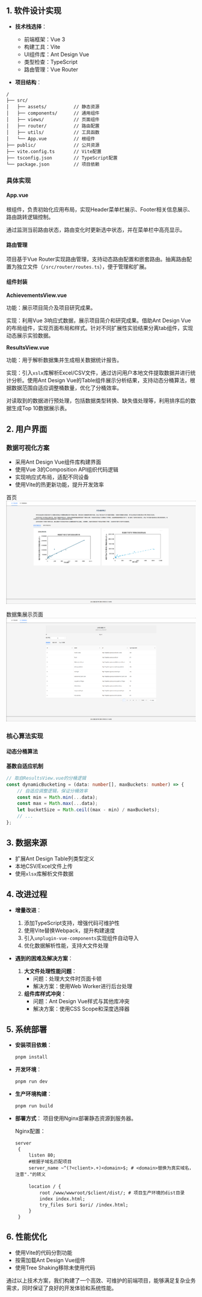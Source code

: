 ## 1. 软件设计实现
- **技术栈选择**：
  - 前端框架：Vue 3
  - 构建工具：Vite
  - UI组件库：Ant Design Vue
  - 类型检查：TypeScript
  - 路由管理：Vue Router

- **项目结构**：
```plaintext
/
├── src/
│   ├── assets/          // 静态资源
│   ├── components/      // 通用组件
│   ├── views/           // 页面组件
│   ├── router/          // 路由配置
│   ├── utils/           // 工具函数
│   └── App.vue          // 根组件
├── public/              // 公共资源
├── vite.config.ts       // Vite配置
├── tsconfig.json        // TypeScript配置
└── package.json         // 项目依赖
```

### 具体实现
#### App.vue
根组件，负责初始化应用布局，实现Header菜单栏展示、Footer相关信息展示、路由跳转逻辑控制。

通过监测当前路由状态，路由变化时更新选中状态，并在菜单栏中高亮显示。

#### 路由管理
项目基于Vue Router实现路由管理，支持动态路由配置和嵌套路由。抽离路由配置为独立文件（`/src/router/routes.ts`），便于管理和扩展。

#### 组件封装
**AchievementsView.vue**

功能：展示项目简介及项目研究成果。

实现：利用Vue 3响应式数据，展示项目简介和研究成果。借助Ant Design Vue的布局组件，实现页面布局和样式。针对不同扩展性实验结果分离tab组件，实现动态展示实验数据。

**ResultsView.vue**

功能：用于解析数据集并生成相关数据统计报告。

实现：引入`xslx`库解析Excel/CSV文件，通过访问用户本地文件提取数据并进行统计分析。使用Ant Design Vue的Table组件展示分析结果，支持动态分桶算法，根据数据范围自适应调整桶数量，优化了分桶效率。

对读取到的数据进行预处理，包括数据类型转换、缺失值处理等，利用排序后的数据生成Top 10数据展示表。

## 2. 用户界面
### 数据可视化方案
  - 采用Ant Design Vue组件库构建界面
  - 使用Vue 3的Composition API组织代码逻辑
  - 实现响应式布局，适配不同设备
  - 使用Vite的热更新功能，提升开发效率

首页
![首页](assets/index.png)

数据集展示页面
![数据集展示页面](assets/data.png)

### 核心算法实现
#### 动态分桶算法
**基数自适应机制**
```typescript
// 取自ResultsView.vue的分桶逻辑
const dynamicBucketing = (data: number[], maxBuckets: number) => {
    // 自适应调整逻辑，保证分桶效率
    const min = Math.min(...data);
    const max = Math.max(...data);
    let bucketSize = Math.ceil((max - min) / maxBuckets);
    // ...
};
```

## 3. 数据来源
  - 扩展Ant Design Table列类型定义
  - 本地CSV/Excel文件上传
  - 使用`xlsx`库解析文件数据

## 4. 改进过程
- **增量改进**：
  1. 添加TypeScript支持，增强代码可维护性
  2. 使用Vite替换Webpack，提升构建速度
  3. 引入`unplugin-vue-components`实现组件自动导入
  4. 优化数据解析性能，支持大文件处理

- **遇到的困难及解决方案**：
  1. **大文件处理性能问题**：
     - 问题：处理大文件时页面卡顿
     - 解决方案：使用Web Worker进行后台处理
  2. **组件库样式冲突**：
     - 问题：Ant Design Vue样式与其他库冲突
     - 解决方案：使用CSS Scope和深度选择器

## 5. 系统部署
- **安装项目依赖**：
  ```bash
  pnpm install
  ```
- **开发环境**：
  ```bash
  pnpm run dev
  ```
- **生产环境构建**：
  ```bash
  pnpm run build
  ```
- **部署方式**：
   项目使用Nginx部署静态资源到服务器。
   
   Nginx配置：
   ```nginx
   server
    {
        listen 80;
        #根据子域名匹配项目
        server_name ~^(?<client>.+)<domain>$; # <domain>替换为真实域名，注意"."的转义

        location / {
            root /www/wwwroot/$client/dist/; # 项目生产环境的dist目录
            index index.html;
            try_files $uri $uri/ /index.html;
        }
    }
    ```

## 6. 性能优化
- 使用Vite的代码分割功能
- 按需加载Ant Design Vue组件
- 使用Tree Shaking移除未使用代码

通过以上技术方案，我们构建了一个高效、可维护的前端项目，能够满足复杂业务需求，同时保证了良好的开发体验和系统性能。